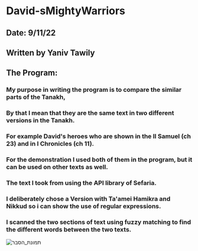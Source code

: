 # David-sMightyWarriors
## Date: 9/11/22
## Written by Yaniv Tawily
## The Program:
### My purpose in writing the program is to compare the similar parts of the Tanakh,
### By that I mean that they are the same text in two different versions in the Tanakh.
### For example David's heroes who are shown in the II Samuel (ch 23) and in I Chronicles (ch 11).
### For the demonstration I used both of them in the program, but it can be used on other texts as well.
### The text I took from using the API library of Sefaria.
### I deliberately chose a Version with Ta'amei Hamikra and Nikkud so i can show the use of regular expressions.
### I scanned the two sections of text using fuzzy matching to find the different words between the two texts.
![תמונת_הסבר](https://user-images.githubusercontent.com/34858407/201213256-59343ce1-be67-4410-a538-d6dc9c169403.png)
